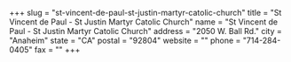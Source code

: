 +++
slug = "st-vincent-de-paul-st-justin-martyr-catolic-church"
title = "St Vincent de Paul - St Justin Martyr Catolic Church"
name = "St Vincent de Paul - St Justin Martyr Catolic Church"
address = "2050 W. Ball Rd."
city = "Anaheim"
state = "CA"
postal = "92804"
website = ""
phone = "714-284-0405"
fax = ""
+++
